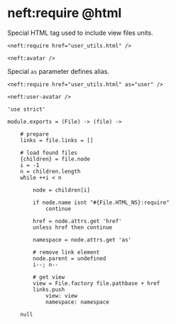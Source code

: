 neft:require @html
==================

Special HTML tag used to include view files units.

```
<neft:require href="user_utils.html" />

<neft:avatar />
```

Special `as` parameter defines alias.

```
<neft:require href="user_utils.html" as="user" />

<neft:user-avatar />
```

	'use strict'

	module.exports = (File) -> (file) ->

		# prepare
		links = file.links = []

		# load found files
		{children} = file.node
		i = -1
		n = children.length
		while ++i < n

			node = children[i]

			if node.name isnt "#{File.HTML_NS}:require"
				continue

			href = node.attrs.get 'href'
			unless href then continue

			namespace = node.attrs.get 'as'

			# remove link element
			node.parent = undefined
			i--; n--

			# get view
			view = File.factory file.pathbase + href
			links.push
				view: view
				namespace: namespace

		null